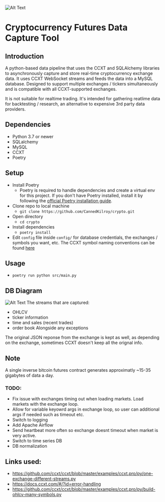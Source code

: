 ![Alt Text](https://github.com/CannedKilroy/crypto/blob/main/Assets/ccxt_resize.png)
# Cryptocurrency Futures Data Capture Tool

## Introduction
A python-based data pipeline that uses the CCXT and SQLAlchemy libraries to asynchronously capture and store real-time cryptocurrency exchange data. It uses CCXT WebSocket streams and feeds the data into a MySQL database. Designed to support multiple exchanges / tickers simultaneously and is compatible with all CCXT-supported exchanges.
  
It is not suitable for realtime trading. It's intended for gathering reatlime data for backtesting / research, an alternative to expensive 3rd party data providers. 

## Dependencies
- Python 3.7 or newer
- SQLalchemy
- MySQL
- CCXT
- Poetry

## Setup
- Install Poetry
  - Poetry is required to handle dependencies and create a virtual env for this project. If you don't have Poetry installed, install it by following the [official Poetry installation guide](https://python-poetry.org/docs/#installation).
- Clone repo to local machine
  - `git clone https://github.com/CannedKilroy/crypto.git`
- Open directory
  - `cd crypto`
- Install dependencies
  - `poetry install`
- Edit `config` file inside `config/` for database credentials, the exchanges / symbols you want, etc. The CCXT symbol naming conventions can be found [here](https://docs.ccxt.com/#/?id=contract-naming-conventions)

## Usage
- `poetry run python src/main.py`

## DB Diagram
![Alt Text](https://github.com/CannedKilroy/crypto/blob/main/Assets/crypto_websocket_stream_resized.png)
The streams that are captured:
- OHLCV
- ticker information
- time and sales (recent trades)
- order book
Alongside any exceptions

The original JSON reponse from the exchange is kept as well, as depending on the exchange, sometimes CCXT doesn't keep all the orignal info. 

## Note
A single inverse bitcoin futures contract generates approximatly ~15-35 gigabytes of data a day.

### TODO:
- Fix issue with exchanges timing out when loading markets. Load markets with the exchange loop.
- Allow for variable keyowrd args in exchange loop, so user can additional args if needed such as timeout etc.
- Switch to logging
- Add Apache Airflow
- Send heartbeat more often so exchange doesnt timeout when market is very active.
- Switch to time series DB
- DB normalization

## Links used:
- https://github.com/ccxt/ccxt/blob/master/examples/ccxt.pro/py/one-exchange-different-streams.py
- https://docs.ccxt.com/#/?id=error-handling
- https://github.com/ccxt/ccxt/blob/master/examples/ccxt.pro/py/build-ohlcv-many-symbols.py
